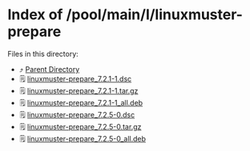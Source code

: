 
# Index of /pool/main/l/linuxmuster-prepare
Files in this directory:
- ⤴ [Parent Directory](../)
- 🗒 [linuxmuster-prepare_7.2.1-1.dsc](linuxmuster-prepare_7.2.1-1.dsc)
- 🗒 [linuxmuster-prepare_7.2.1-1.tar.gz](linuxmuster-prepare_7.2.1-1.tar.gz)
- 🗒 [linuxmuster-prepare_7.2.1-1_all.deb](linuxmuster-prepare_7.2.1-1_all.deb)
- 🗒 [linuxmuster-prepare_7.2.5-0.dsc](linuxmuster-prepare_7.2.5-0.dsc)
- 🗒 [linuxmuster-prepare_7.2.5-0.tar.gz](linuxmuster-prepare_7.2.5-0.tar.gz)
- 🗒 [linuxmuster-prepare_7.2.5-0_all.deb](linuxmuster-prepare_7.2.5-0_all.deb)
